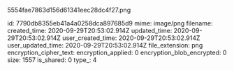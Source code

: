 5554fae7863d156d61341eec28dc4f27.png

id: 7790db8355eb41a4a0258dca897685d9
mime: image/png
filename: 
created_time: 2020-09-29T20:53:02.914Z
updated_time: 2020-09-29T20:53:02.914Z
user_created_time: 2020-09-29T20:53:02.914Z
user_updated_time: 2020-09-29T20:53:02.914Z
file_extension: png
encryption_cipher_text: 
encryption_applied: 0
encryption_blob_encrypted: 0
size: 1557
is_shared: 0
type_: 4